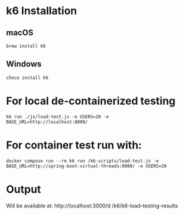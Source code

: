 # k6 Installation

## macOS
```shell
brew install k6
```

## Windows
```shell
choco install k6
```

# For local de-containerized testing

```shell
k6 run ./js/load-test.js -e USERS=20 -e BASE_URL=http://localhost:8080/
```

# For container test run with:

```shell
docker compose run --rm k6 run /k6-scripts/load-test.js -e BASE_URL=http://spring-boot-virtual-threads:8080/ -e USERS=20
```

# Output
Will be available at: http://localhost:3000/d   /k6/k6-load-testing-results
